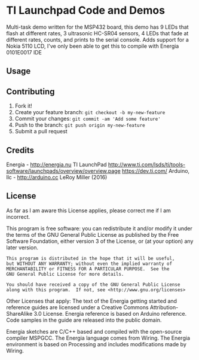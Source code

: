 # TI Launchpad Code and Demos

Multi-task demo written for the MSP432 board,
this demo has 9 LEDs that flash at different rates, 3 ultrasonic HC-SR04 sensors, 4 LEDs that fade at different rates, counts, and prints to the serial console.
Adds support for a Nokia 5110 LCD, I've only been able to get this to compile with Energia 0101E0017 IDE

## Usage


## Contributing

1. Fork it!
2. Create your feature branch: `git checkout -b my-new-feature`
3. Commit your changes: `git commit -am 'Add some feature'`
4. Push to the branch: `git push origin my-new-feature`
5. Submit a pull request

## Credits

Energia - http://energia.nu
TI LaunchPad
http://www.ti.com/lsds/ti/tools-software/launchpads/overview/overview.page
https://dev.ti.com/
Arduino, llc - http://arduino.cc
LeRoy Miller (2016) 

## License

As far as I am aware this License applies, please correct me if I am incorrect.

This program is free software: you can redistribute it and/or modify
    it under the terms of the GNU General Public License as published by
    the Free Software Foundation, either version 3 of the License, or
    (at your option) any later version.

    This program is distributed in the hope that it will be useful,
    but WITHOUT ANY WARRANTY; without even the implied warranty of
    MERCHANTABILITY or FITNESS FOR A PARTICULAR PURPOSE.  See the
    GNU General Public License for more details.

    You should have received a copy of the GNU General Public License
    along with this program.  If not, see <http://www.gnu.org/licenses>

Other Licenses that apply:
The text of the Energia getting started and reference guides are licensed under a Creative Commons Attribution-ShareAlike 3.0 License. Energia reference is based on Arduino reference. Code samples in the guide are released into the public domain.

Energia sketches are C/C++ based and compiled with the open-source compiler MSPGCC. The Energia language comes from Wiring. The Energia environment is based on Processing and includes modifications made by Wiring.

